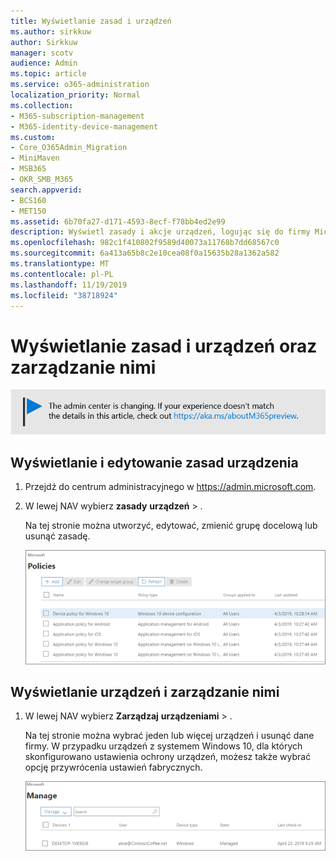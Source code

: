 ```yaml
---
title: Wyświetlanie zasad i urządzeń
ms.author: sirkkuw
author: Sirkkuw
manager: scotv
audience: Admin
ms.topic: article
ms.service: o365-administration
localization_priority: Normal
ms.collection:
- M365-subscription-management
- M365-identity-device-management
ms.custom:
- Core_O365Admin_Migration
- MiniMaven
- MSB365
- OKR_SMB_M365
search.appverid:
- BCS160
- MET150
ms.assetid: 6b70fa27-d171-4593-8ecf-f78bb4ed2e99
description: Wyświetl zasady i akcje urządzeń, logując się do firmy Microsoft 365 z poświadczeniami administratora globalnego.
ms.openlocfilehash: 982c1f410802f9589d40073a11768b7dd68567c0
ms.sourcegitcommit: 6a413a65b8c2e10cea08f0a15635b28a1362a582
ms.translationtype: MT
ms.contentlocale: pl-PL
ms.lasthandoff: 11/19/2019
ms.locfileid: "38718924"
---
```

# <a name="view-and-manage-policies-and-devices"></a>Wyświetlanie zasad i urządzeń oraz zarządzanie nimi

[![Etykieta informująca, że centrum administracyjne zmienia się, a więcej informacji na ten temat możesz znaleźć w witrynie aka.ms/aboutM365preview.](media/m365admincenterchanging.png)](https://docs.microsoft.com/office365/admin/microsoft-365-admin-center-preview)

## <a name="view-and-edit-device-policies"></a>Wyświetlanie i edytowanie zasad urządzenia

1.  Przejdź do centrum administracyjnego w <a href="https://go.microsoft.com/fwlink/p/?linkid=837890" target="_blank">https://admin.microsoft.com</a>.
2. W lewej NAV wybierz **zasady** **urządzeń** \> .

    Na tej stronie można utworzyć, edytować, zmienić grupę docelową lub usunąć zasadę.

    ![Screenshot of the Policies page](media/devicepolicies.png)
  
## <a name="view-and-manage-devices"></a>Wyświetlanie urządzeń i zarządzanie nimi

1. W lewej NAV wybierz **Zarządzaj** **urządzeniami** \> . 
    
    Na tej stronie można wybrać jeden lub więcej urządzeń i usunąć dane firmy. W przypadku urządzeń z systemem Windows 10, dla których skonfigurowano ustawienia ochrony urządzeń, możesz także wybrać opcję przywrócenia ustawień fabrycznych.
  
   ![Strona Zarządzanie urządzeniami](media/devicesmanage.png)


